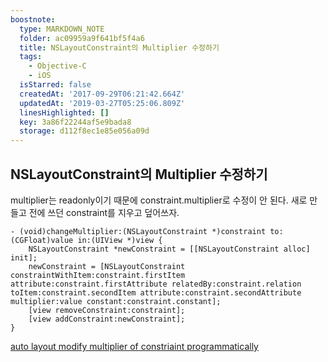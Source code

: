 ```yaml
---
boostnote:
  type: MARKDOWN_NOTE
  folder: ac09959a9f641bf5f4a6
  title: NSLayoutConstraint의 Multiplier 수정하기
  tags:
    - Objective-C
    - iOS
  isStarred: false
  createdAt: '2017-09-29T06:21:42.664Z'
  updatedAt: '2019-03-27T05:25:06.809Z'
  linesHighlighted: []
  key: 3a86f22244af5e9bada8
  storage: d112f8ec1e85e056a09d
---
```


NSLayoutConstraint의 Multiplier 수정하기
---
multiplier는 readonly이기 때문에 constraint.multiplier로 수정이 안 된다.
새로 만들고 전에 쓰던 constraint를 지우고 덮어쓰자.

```objc
- (void)changeMultiplier:(NSLayoutConstraint *)constraint to:(CGFloat)value in:(UIView *)view {
    NSLayoutConstraint *newConstraint = [[NSLayoutConstraint alloc] init];
    newConstraint = [NSLayoutConstraint constraintWithItem:constraint.firstItem attribute:constraint.firstAttribute relatedBy:constraint.relation toItem:constraint.secondItem attribute:constraint.secondAttribute multiplier:value constant:constraint.constant];
    [view removeConstraint:constraint];
    [view addConstraint:newConstraint];
}
```

[auto layout modify multiplier of constriaint programmatically](https://stackoverflow.com/a/30722251)